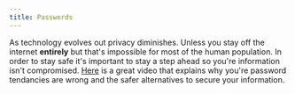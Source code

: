 ```yaml
---
title: Passwords
---
```

As technology evolves out privacy diminishes. Unless you stay off the internet **entirely** but that's impossible for most of the
human population. In order to stay safe it's important to stay a step ahead so you're information isn't compromised. [Here](https://www.washingtonpost.com/video/business/technology/everything-you-knew-about-creating-passwords-is-wrong/2016/08/12/5c0b31b2-5e64-11e6-84c1-6d27287896b5_video.html?utm_term=.d293f5d5c846)
is a great video that explains why you're password tendancies are wrong and the safer alternatives to secure your information. 

